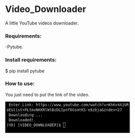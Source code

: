 # Video_Downloader
A little YouTube videos downloader.

### Requirements:
<p> -Pytube. </p>

### Install requirements:
<p> $ pip install pytube </p>

### How to use:
<p> You just need to put the link of the video.</p>

<p><img src='example.png' width='400' height='100' align='left'> </p>
